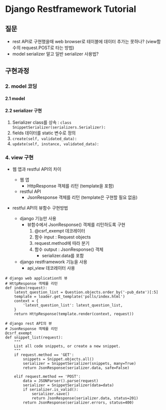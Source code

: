 
# Django Restframework Tutorial

## 질문

* rest API로 구현했을때 web browser로 테이블에 데이터 추가는 못하나? (view함수의 request.POST로 타는 방법)
* model serializer 말고 일반 serializer 사용법?


## 구현과정

### 2. model 코딩

#### 2.1 model

#### 2.2 serializer 구현 

1) Serializer class를 상속 : ```class SnippetSerializer(serializers.Serializer):```
2) fields 데이터를 static 변수로 정의
3) ```create(self, validated_data):```
4) ```update(self, instance, validated_data):```

### 4. view 구현

* 웹 앱과 restful API의 차이
	* 웹 앱
		* HttpResponse 객체를 리턴 (template을 포함)
	* restful API
		* JsonResponse 객체를 리턴 (template은 구현할 필요 없음)

* restful API의 뷰함수 구현방법
	* django 기능만 사용
		* 뷰함수에서 JsonResponse() 객체를 리턴하도록 구현
			1) @csrf_exempt 데코레이터
			2) 함수 input : Request objects
			3) request.method에 따라 분기
			4) 함수 output : JsonResponse() 객체
				* serializer.data를 포함
	* django restframework 기능을 사용
		* api_view 데코레이터 사용
		

```
# django web application의 뷰
# HttpResponse 객체를 리턴
def index(request):
    latest_question_list = Question.objects.order_by('-pub_date')[:5]
    template = loader.get_template('polls/index.html')
    context = {
        'latest_question_list': latest_question_list,
    }
    return HttpResponse(template.render(context, request))

# django rest API의 뷰
# JsonResponse 객체를 리턴
@csrf_exempt
def snippet_list(request):
    """
    List all code snippets, or create a new snippet.
    """
    if request.method == 'GET':
        snippets = Snippet.objects.all()
        serializer = SnippetSerializer(snippets, many=True)
        return JsonResponse(serializer.data, safe=False)

    elif request.method == 'POST':
        data = JSONParser().parse(request)
        serializer = SnippetSerializer(data=data)
        if serializer.is_valid():
            serializer.save()
            return JsonResponse(serializer.data, status=201)
        return JsonResponse(serializer.errors, status=400)
```

